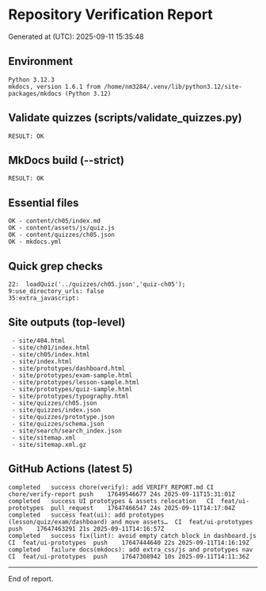 # Repository Verification Report

Generated at (UTC): 2025-09-11 15:35:48

## Environment

```
Python 3.12.3
mkdocs, version 1.6.1 from /home/nm3284/.venv/lib/python3.12/site-packages/mkdocs (Python 3.12)
```

## Validate quizzes (scripts/validate_quizzes.py)

```
RESULT: OK
```

## MkDocs build (--strict)

```
RESULT: OK
```

## Essential files

```
OK - content/ch05/index.md
OK - content/assets/js/quiz.js
OK - content/quizzes/ch05.json
OK - mkdocs.yml
```

## Quick grep checks

```
22:  loadQuiz('../quizzes/ch05.json','quiz-ch05');
9:use_directory_urls: false
35:extra_javascript:
```

## Site outputs (top-level)

```
 - site/404.html
 - site/ch01/index.html
 - site/ch05/index.html
 - site/index.html
 - site/prototypes/dashboard.html
 - site/prototypes/exam-sample.html
 - site/prototypes/lesson-sample.html
 - site/prototypes/quiz-sample.html
 - site/prototypes/typography.html
 - site/quizzes/ch05.json
 - site/quizzes/index.json
 - site/quizzes/prototype.json
 - site/quizzes/schema.json
 - site/search/search_index.json
 - site/sitemap.xml
 - site/sitemap.xml.gz
```

## GitHub Actions (latest 5)

```
completed	success	chore(verify): add VERIFY_REPORT.md	CI	chore/verify-report	push	17649546677	24s	2025-09-11T15:31:01Z
completed	success	UI prototypes & assets relocation	CI	feat/ui-prototypes	pull_request	17647466547	24s	2025-09-11T14:17:04Z
completed	success	feat(ui): add prototypes (lesson/quiz/exam/dashboard) and move assets…	CI	feat/ui-prototypes	push	17647463291	21s	2025-09-11T14:16:57Z
completed	success	fix(lint): avoid empty catch block in dashboard.js	CI	feat/ui-prototypes	push	17647444640	22s	2025-09-11T14:16:19Z
completed	failure	docs(mkdocs): add extra_css/js and prototypes nav	CI	feat/ui-prototypes	push	17647308942	10s	2025-09-11T14:11:36Z
```

---

End of report.

